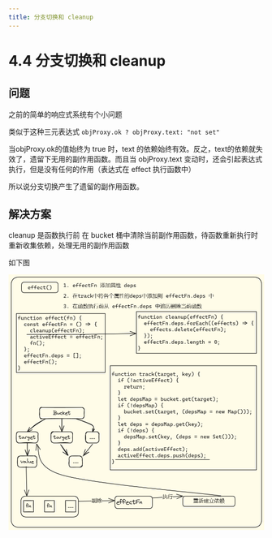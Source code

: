 ```yaml
---
title: 分支切换和 cleanup
---
```


# 4.4 分支切换和 cleanup

## 问题

之前的简单的响应式系统有个小问题

类似于这种三元表达式 `objProxy.ok ? objProxy.text: "not set"`

当objProxy.ok的值始终为 true 时，text 的依赖始终有效。反之，text的依赖就失效了，遗留下无用的副作用函数。而且当 objProxy.text 变动时，还会引起表达式执行，但是没有任何的作用（表达式在 effect 执行函数中）

所以说分支切换产生了遗留的副作用函数。

## 解决方案

cleanup 是函数执行前 在 bucket 桶中清除当前副作用函数，待函数重新执行时重新收集依赖，处理无用的副作用函数

如下图

![分支切换和Cleanup](../images/switch-branch-cleanup.png)
